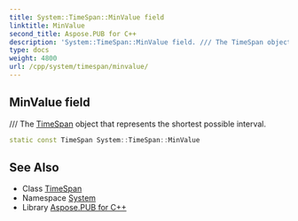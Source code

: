 ```yaml
---
title: System::TimeSpan::MinValue field
linktitle: MinValue
second_title: Aspose.PUB for C++
description: 'System::TimeSpan::MinValue field. /// The TimeSpan object that represents the shortest possible interval in C++.'
type: docs
weight: 4800
url: /cpp/system/timespan/minvalue/
---
```

## MinValue field


/// The [TimeSpan](../) object that represents the shortest possible interval.

```cpp
static const TimeSpan System::TimeSpan::MinValue
```

## See Also

* Class [TimeSpan](../)
* Namespace [System](../../)
* Library [Aspose.PUB for C++](../../../)
